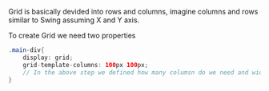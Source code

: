 Grid is basically devided into rows and columns, imagine columns and rows similar to Swing assuming X and Y axis.

To create Grid we need two properties 

```java
.main-div{
    display: grid;
    grid-template-columns: 100px 100px;
    // In the above step we defined how many columsn do we need and width of them.
}
```
